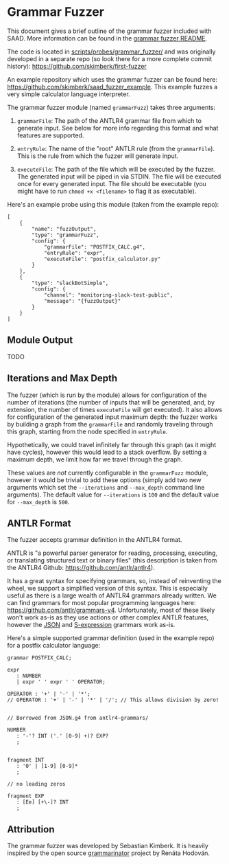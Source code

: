 # Grammar Fuzzer

This document gives a brief outline of the grammar fuzzer included with SAAD. More information can be found in the [grammar fuzzer README](../scripts/probes/grammar_fuzzer/README.md).

The code is located in [scripts/probes/grammar_fuzzer/](../scripts/probes/grammar_fuzzer/) and was originally developed in a separate repo (so look there for a more complete commit history): https://github.com/skimberk/first-fuzzer

An example repository which uses the grammar fuzzer can be found here: https://github.com/skimberk/saad_fuzzer_example. This example fuzzes a very simple calculator language interpreter.

The grammar fuzzer module (named `grammarFuzz`) takes three arguments:

1. `grammarFile`: The path of the ANTLR4 grammar file from which to generate input. See below for more info regarding this format and what features are supported.

2. `entryRule`: The name of the "root" ANTLR rule (from the `grammarFile`). This is the rule from which the fuzzer will generate input.

3. `executeFile`: The path of the file which will be executed by the fuzzer. The generated input will be piped in via STDIN. The file will be executed once for every generated input. The file should be executable (you might have to run `chmod +x <filename>` to flag it as executable).

Here's an example probe using this module (taken from the example repo):

```
[
	{
		"name": "fuzzOutput",
		"type": "grammarFuzz",
		"config": {
			"grammarFile": "POSTFIX_CALC.g4",
			"entryRule": "expr",
			"executeFile": "postfix_calculator.py"
		}
	},
	{
		"type": "slackBotSimple",
		"config": {
			"channel": "monitoring-slack-test-public",
			"message": "{fuzzOutput}"
		}
	}
]
```

## Module Output

TODO

## Iterations and Max Depth

The fuzzer (which is run by the module) allows for configuration of the number of iterations (the number of inputs that will be generated, and, by extension, the number of times `executeFile` will get executed). It also allows for configuration of the generated input maximum depth: the fuzzer works by building a graph from the `grammarFile` and randomly traveling through this graph, starting from the node specified in `entryRule`.

Hypothetically, we could travel infinitely far through this graph (as it might have cycles), however this would lead to a stack overflow. By setting a maximum depth, we limit how far we travel through the graph.

These values are *not* currently configurable in the `grammarFuzz` module, however it would be trivial to add these options (simply add two new arguments which set the `--iterations` and `--max_depth` command line arguments). The default value for `--iterations` is `100` and the default value for `--max_depth` is `500`.

## ANTLR Format

The fuzzer accepts grammar definition in the ANTLR4 format.

ANTLR is "a powerful parser generator for reading, processing, executing, or translating structured text or binary files" (this description is taken from the ANTLR4 Github: https://github.com/antlr/antlr4). 

It has a great syntax for specifying grammars, so, instead of reinventing the wheel, we support a simplified version of this syntax. This is especially useful as there is a large wealth of ANTLR4 grammars already written. We can find grammars for most popular programming languages here: https://github.com/antlr/grammars-v4. Unfortunately, most of these likely won't work as-is as they use actions or other complex ANTLR features, however the [JSON](https://github.com/antlr/grammars-v4/blob/master/json/JSON.g4) and [S-expression](https://github.com/antlr/grammars-v4/blob/master/sexpression/sexpression.g4) grammars work as-is.

Here's a simple supported grammar definition (used in the example repo) for a postfix calculator language:

```
grammar POSTFIX_CALC;

expr
   : NUMBER
   | expr ' ' expr ' ' OPERATOR;

OPERATOR : '+' | '-' | '*';
// OPERATOR : '+' | '-' | '*' | '/'; // This allows division by zero!


// Borrowed from JSON.g4 from antlr4-grammars/

NUMBER
   : '-'? INT ('.' [0-9] +)? EXP?
   ;


fragment INT
   : '0' | [1-9] [0-9]*
   ;

// no leading zeros

fragment EXP
   : [Ee] [+\-]? INT
   ;
```

## Attribution

The grammar fuzzer was developed by Sebastian Kimberk. It is heavily inspired by the open source [grammarinator](https://github.com/renatahodovan/grammarinator) project by Renáta Hodován.